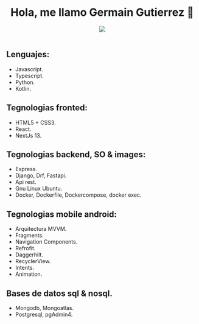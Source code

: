 <div align="center">
<h1 align="center">Hola, me llamo Germain Gutierrez 👋</h1>
  
<img src="https://ichef.bbci.co.uk/news/640/cpsprodpb/11D93/production/_121270137_gettyimages-584047706.jpg">
</div>
<br>

## Lenguajes:
- Javascript.
- Typescript.
- Python.
- Kotlin.

## Tegnologias fronted:
- HTML5 + CSS3.
- React.
- NextJs 13.

## Tegnologias backend, SO & images:
- Express.
- Django, Drf, Fastapi.
- Api rest.
- Gnu Linux Ubuntu.
- Docker, Dockerfile, Dockercompose, docker exec.
  
## Tegnologias mobile android:
- Arquitectura MVVM.
- Fragments.
- Navigation Components.
- Refrofit.
- Daggerhilt.
- RecyclerView.
- Intents.
- Animation.

## Bases de datos sql & nosql.
- Mongodb, Mongoatlas.
- Postgresql, pgAdmin4.



<br>

<!--
**gergg90/gergg90** is a ✨ _special_ ✨ repository because its `README.md` (this file) appears on your GitHub profile.

Here are some ideas to get you started:

- 🔭 I’m currently working on ...
- 🌱 I’m currently learning ...
- 👯 I’m looking to collaborate on ...
- 🤔 I’m looking for help with ...
- 💬 Ask me about ...
- 📫 How to reach me: ...
- 😄 Pronouns: ...
- ⚡ Fun fact: ...
-->
